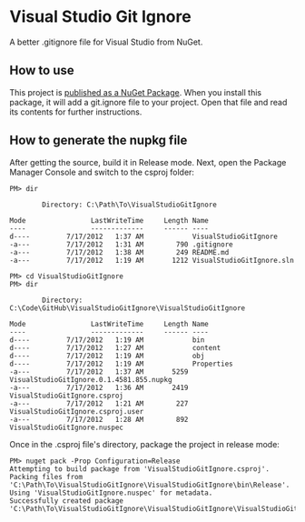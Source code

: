 Visual Studio Git Ignore
=====================

A better .gitignore file for Visual Studio from NuGet.

## How to use
This project is <a href="http://nuget.org/packages/VisualStudioGitIgnore">published as a NuGet Package</a>. When you install this package, it will add a git.ignore file to your project. Open that file and read its contents for further instructions.

## How to generate the nupkg file
After getting the source, build it in Release mode. Next, open the Package Manager Console and switch to the csproj folder:

    PM> dir

            Directory: C:\Path\To\VisualStudioGitIgnore

    Mode                LastWriteTime     Length Name
    ----                -------------     ------ ----
    d----         7/17/2012   1:37 AM            VisualStudioGitIgnore
    -a---         7/17/2012   1:31 AM        790 .gitignore
    -a---         7/17/2012   1:38 AM        249 README.md
    -a---         7/17/2012   1:19 AM       1212 VisualStudioGitIgnore.sln

    PM> cd VisualStudioGitIgnore
    PM> dir

            Directory: C:\Code\GitHub\VisualStudioGitIgnore\VisualStudioGitIgnore

    Mode                LastWriteTime     Length Name
    ----                -------------     ------ ----
    d----         7/17/2012   1:19 AM            bin
    d----         7/17/2012   1:27 AM            content
    d----         7/17/2012   1:19 AM            obj
    d----         7/17/2012   1:19 AM            Properties
    -a---         7/17/2012   1:37 AM       5259 VisualStudioGitIgnore.0.1.4581.855.nupkg
    -a---         7/17/2012   1:36 AM       2419 VisualStudioGitIgnore.csproj
    -a---         7/17/2012   1:21 AM        227 VisualStudioGitIgnore.csproj.user
    -a---         7/17/2012   1:28 AM        892 VisualStudioGitIgnore.nuspec

Once in the .csproj file's directory, package the project in release mode:

    PM> nuget pack -Prop Configuration=Release
    Attempting to build package from 'VisualStudioGitIgnore.csproj'.
    Packing files from 'C:\Path\To\VisualStudioGitIgnore\VisualStudioGitIgnore\bin\Release'.
    Using 'VisualStudioGitIgnore.nuspec' for metadata.
    Successfully created package 'C:\Path\To\VisualStudioGitIgnore\VisualStudioGitIgnore\VisualStudioGitIgnore.maj.min.build.rev.nupkg'.